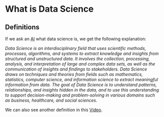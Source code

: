 # What is Data Science

## Definitions

If we ask an [AI](https://openai.com/) what data science is, we get the following explanation:


*Data Science is an interdisciplinary field that uses scientific methods, processes, algorithms, and systems to extract knowledge and insights from structured and unstructured data. It involves the collection, processing, analysis, and interpretation of large and complex data sets, as well as the communication of insights and findings to stakeholders. Data Science draws on techniques and theories from fields such as mathematics, statistics, computer science, and information science to extract meaningful information from data. The goal of Data Science is to understand patterns, relationships, and insights hidden in the data, and to use this understanding to support decision-making and problem-solving in various domains such as business, healthcare, and social sciences.*

We can also see another definition in this [Video](https://youtu.be/X3paOmcrTjQ).


